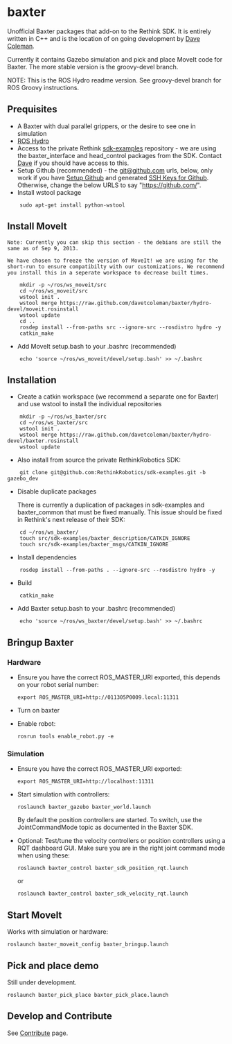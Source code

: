 baxter
======

Unofficial Baxter packages that add-on to the Rethink SDK. It is entirely written in C++ and is the location of on going development by [Dave Coleman](http://davetcoleman.com). 

Currently it contains Gazebo simulation and pick and place MoveIt code for Baxter. The more stable version is the groovy-devel branch.

NOTE: This is the ROS Hydro readme version. See groovy-devel branch for ROS Groovy instructions.

## Prequisites

 * A Baxter with dual parallel grippers, or the desire to see one in simulation
 * [ROS Hydro](http://wiki.ros.org/ROS/Installation)
 * Access to the private Rethink [sdk-examples](https://github.com/RethinkRobotics/sdk-examples) repository - we are using the baxter_interface and head_control packages from the SDK. Contact [Dave](davetcoleman@gmail.com) if you should have access to this.
 * Setup Github (recommended) - the git@github.com urls, below, only work if you have [Setup Github](https://help.github.com/articles/set-up-git) and generated [SSH Keys for Github](https://help.github.com/articles/generating-ssh-keys). Otherwise, change the below URLS to say "https://github.com/".
 * Install wstool package

```
    sudo apt-get install python-wstool
```

## Install MoveIt

    Note: Currently you can skip this section - the debians are still the same as of Sep 9, 2013. 

    We have chosen to freeze the version of MoveIt! we are using for the short-run to ensure compatibilty with our customizations. We recommend you install this in a seperate workspace to decrease built times.

```
    mkdir -p ~/ros/ws_moveit/src
    cd ~/ros/ws_moveit/src
    wstool init .
    wstool merge https://raw.github.com/davetcoleman/baxter/hydro-devel/moveit.rosinstall
    wstool update
    cd ..
    rosdep install --from-paths src --ignore-src --rosdistro hydro -y
    catkin_make
```

* Add MoveIt setup.bash to your .bashrc (recommended)

```
    echo 'source ~/ros/ws_moveit/devel/setup.bash' >> ~/.bashrc
```

## Installation

* Create a catkin workspace (we recommend a separate one for Baxter) and use wstool to install the individual repositories

```
    mkdir -p ~/ros/ws_baxter/src
    cd ~/ros/ws_baxter/src
    wstool init .
    wstool merge https://raw.github.com/davetcoleman/baxter/hydro-devel/baxter.rosinstall
    wstool update
```

* Also install from source the private RethinkRobotics SDK:

```
    git clone git@github.com:RethinkRobotics/sdk-examples.git -b gazebo_dev
```

* Disable duplicate packages

    There is currently a duplication of packages in sdk-examples and baxter_common that must be fixed manually. This issue should be fixed in Rethink's next release of their SDK:

```
    cd ~/ros/ws_baxter/
    touch src/sdk-examples/baxter_description/CATKIN_IGNORE
    touch src/sdk-examples/baxter_msgs/CATKIN_IGNORE
```

* Install dependencies

```
    rosdep install --from-paths . --ignore-src --rosdistro hydro -y
```

* Build

```
    catkin_make
```

* Add Baxter setup.bash to your .bashrc (recommended)

```
    echo 'source ~/ros/ws_baxter/devel/setup.bash' >> ~/.bashrc
```

## Bringup Baxter

### Hardware

 * Ensure you have the correct ROS_MASTER_URI exported, this depends on your robot serial number:
   ```
   export ROS_MASTER_URI=http://011305P0009.local:11311
   ```

 * Turn on baxter

 * Enable robot:
   ```
   rosrun tools enable_robot.py -e
   ```

### Simulation 

 * Ensure you have the correct ROS_MASTER_URI exported:
   ```
   export ROS_MASTER_URI=http://localhost:11311
   ```

 * Start simulation with controllers:
   ```
   roslaunch baxter_gazebo baxter_world.launch
   ```
   By default the position controllers are started. To switch, use the JointCommandMode topic as documented in the Baxter SDK.

 * Optional: Test/tune the velocity controllers or position controllers using a RQT dashboard GUI. Make sure you are in the right joint command mode when using these:

   ```
   roslaunch baxter_control baxter_sdk_position_rqt.launch
   ```
   or
   ```
   roslaunch baxter_control baxter_sdk_velocity_rqt.launch 
   ```

## Start MoveIt

Works with simulation or hardware:

   ```
   roslaunch baxter_moveit_config baxter_bringup.launch
   ```

## Pick and place demo

Still under development.

   ```
   roslaunch baxter_pick_place baxter_pick_place.launch
   ```

## Develop and Contribute

See [Contribute](https://github.com/osrf/baxter/blob/master/CONTRIBUTING.md) page.
